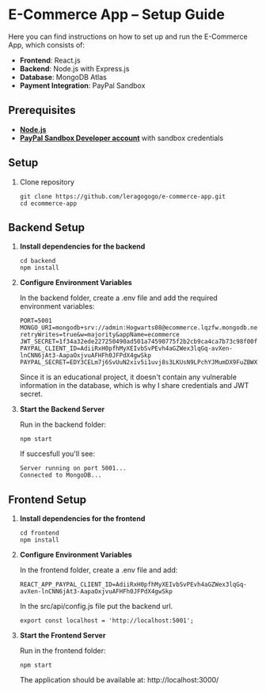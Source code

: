 # E-Commerce App – Setup Guide

Here you can find instructions on how to set up and run the E-Commerce App, which consists of:

* **Frontend**: React.js
* **Backend**: Node.js with Express.js
* **Database**: MongoDB Atlas
* **Payment Integration**: PayPal Sandbox

## Prerequisites

* **[Node.js](https://nodejs.org/en)**
* **[PayPal Sandbox Developer account](https://developer.paypal.com/tools/sandbox/)** with sandbox credentials

## Setup
1. Clone repository
   ```console
   git clone https://github.com/leragogogo/e-commerce-app.git
   cd ecommerce-app
   ```

## Backend Setup 

1. **Install dependencies for the backend**
    ```console
    cd backend
    npm install
    ```
2. **Configure Environment Variables**

    In the backend folder, create a .env file and add the required environment variables:
      ```console
      PORT=5001
      MONGO_URI=mongodb+srv://admin:Hogwarts08@ecommerce.lqzfw.mongodb.net/?retryWrites=true&w=majority&appName=ecommerce
      JWT_SECRET=1f34a32ede227250490ad501a74590775f2b2cb9ca4ca7b73c98f00f7a3e0604
      PAYPAL_CLIENT_ID=AdiiRxH0pfhMyXEIvbSvPEvh4aGZWex3lqGq-avXen-lnCNN6jAt3-AapaOxjvuAFHFh0JFPdX4gwSkp
      PAYPAL_SECRET=EDY3CELm7j6SvUuN2xiv5i1uvj8s3LKUsN9LPchYJMumDX9FuZBWXTbEAaYsTXmAZbJC9pyHu2Ggr06g
      ```
   Since it is an educational project, it doesn't contain any vulnerable information in the database, which is why I share credentials and JWT secret.

3. **Start the Backend Server**
   
   Run in the backend folder:
   ```console
   npm start
   ```

   If succesfull you'll see:
   ```console
   Server running on port 5001...
   Connected to MongoDB...
   ```
## Frontend Setup
1. **Install dependencies for the frontend**
    ```console
    cd frontend
    npm install
    ```
2. **Configure Environment Variables**
   
   In the frontend folder, create a .env file and add:
   ```console
   REACT_APP_PAYPAL_CLIENT_ID=AdiiRxH0pfhMyXEIvbSvPEvh4aGZWex3lqGq-avXen-lnCNN6jAt3-AapaOxjvuAFHFh0JFPdX4gwSkp
   ```
   In the src/api/config.js file put the backend url.
    ```console
    export const localhost = 'http://localhost:5001';
    ```

3. **Start the Frontend Server**
   
   Run in the frontend folder:
   ```console
   npm start
   ```

   The application should be available at: http://localhost:3000/
   

